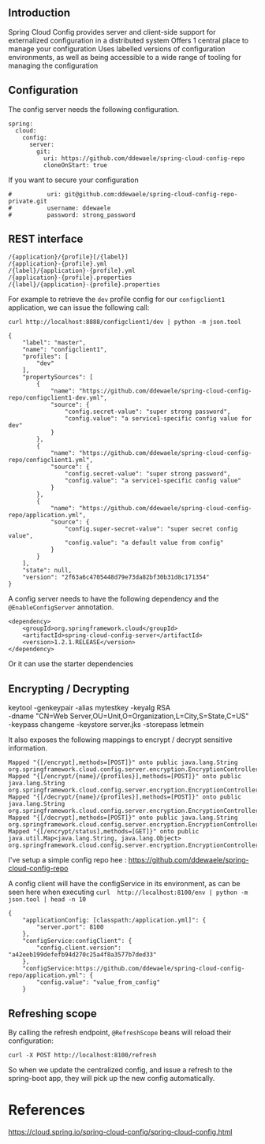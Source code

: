 ## Introduction

Spring Cloud Config provides server and client-side support for externalized configuration in a distributed system
Offers 1 central place to manage your configuration
Uses labelled versions of configuration environments, as well as being accessible to a wide range of tooling for managing the configuration

## Configuration

The config server needs the following configuration.

```
spring:
  cloud:
    config:
      server:
        git:
          uri: https://github.com/ddewaele/spring-cloud-config-repo
          cloneOnStart: true
```

If you want to secure your configuration

```
#          uri: git@github.com:ddewaele/spring-cloud-config-repo-private.git
#          username: ddewaele
#          password: strong_password
```

## REST interface

```
/{application}/{profile}[/{label}]
/{application}-{profile}.yml
/{label}/{application}-{profile}.yml
/{application}-{profile}.properties
/{label}/{application}-{profile}.properties
```

For example to retrieve the `dev` profile config for our `configclient1` application, we can issue the following call:

```
curl http://localhost:8888/configclient1/dev | python -m json.tool

{
    "label": "master",
    "name": "configclient1",
    "profiles": [
        "dev"
    ],
    "propertySources": [
        {
            "name": "https://github.com/ddewaele/spring-cloud-config-repo/configclient1-dev.yml",
            "source": {
                "config.secret-value": "super strong password",
                "config.value": "a service1-specific config value for dev"
            }
        },
        {
            "name": "https://github.com/ddewaele/spring-cloud-config-repo/configclient1.yml",
            "source": {
                "config.secret-value": "super strong password",
                "config.value": "a service1-specific config value"
            }
        },
        {
            "name": "https://github.com/ddewaele/spring-cloud-config-repo/application.yml",
            "source": {
                "config.super-secret-value": "super secret config value",
                "config.value": "a default value from config"
            }
        }
    ],
    "state": null,
    "version": "2f63a6c4705448d79e73da82bf30b31d8c171354"
}
```

A config server needs to have the following dependency and the `@EnableConfigServer` annotation.

```
<dependency>
    <groupId>org.springframework.cloud</groupId>
    <artifactId>spring-cloud-config-server</artifactId>
    <version>1.2.1.RELEASE</version>
</dependency>
```

Or it can use the starter dependencies


	
## Encrypting / Decrypting

keytool -genkeypair -alias mytestkey -keyalg RSA \
  -dname "CN=Web Server,OU=Unit,O=Organization,L=City,S=State,C=US" \
  -keypass changeme -keystore server.jks -storepass letmein

It also exposes the following mappings to encrypt / decrypt sensitive information.			

```
Mapped "{[/encrypt],methods=[POST]}" onto public java.lang.String org.springframework.cloud.config.server.encryption.EncryptionController.encrypt(java.lang.String,org.springframework.http.MediaType)
Mapped "{[/encrypt/{name}/{profiles}],methods=[POST]}" onto public java.lang.String org.springframework.cloud.config.server.encryption.EncryptionController.encrypt(java.lang.String,java.lang.String,java.lang.String,org.springframework.http.MediaType)
Mapped "{[/decrypt/{name}/{profiles}],methods=[POST]}" onto public java.lang.String org.springframework.cloud.config.server.encryption.EncryptionController.decrypt(java.lang.String,java.lang.String,java.lang.String,org.springframework.http.MediaType)
Mapped "{[/decrypt],methods=[POST]}" onto public java.lang.String org.springframework.cloud.config.server.encryption.EncryptionController.decrypt(java.lang.String,org.springframework.http.MediaType)
Mapped "{[/encrypt/status],methods=[GET]}" onto public java.util.Map<java.lang.String, java.lang.Object> org.springframework.cloud.config.server.encryption.EncryptionController.status()
```

I've setup a simple config repo hee : https://github.com/ddewaele/spring-cloud-config-repo


A config client will have the configService in its environment, as can be seen here when executing `curl  http://localhost:8100/env | python -m json.tool | head -n 10`

```
{
    "applicationConfig: [classpath:/application.yml]": {
        "server.port": 8100
    },
    "configService:configClient": {
        "config.client.version": "a42eeb199defefb94d270c25a4f8a3577b7ded33"
    },
    "configService:https://github.com/ddewaele/spring-cloud-config-repo/application.yml": {
        "config.value": "value_from_config"
    }
```

## Refreshing scope

By calling the refresh endpoint, `@RefreshScope` beans will reload their configuration:
```
curl -X POST http://localhost:8100/refresh
```

So when we update the centralized config, and issue a refresh to the spring-boot app, they will pick up the new config automatically.
 
 
 
# References

https://cloud.spring.io/spring-cloud-config/spring-cloud-config.html